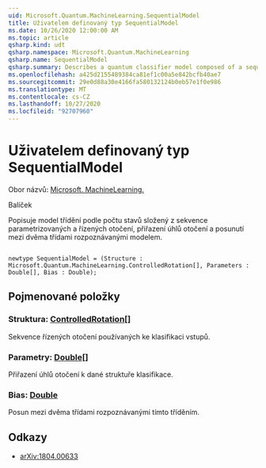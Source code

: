 ```yaml
---
uid: Microsoft.Quantum.MachineLearning.SequentialModel
title: Uživatelem definovaný typ SequentialModel
ms.date: 10/26/2020 12:00:00 AM
ms.topic: article
qsharp.kind: udt
qsharp.namespace: Microsoft.Quantum.MachineLearning
qsharp.name: SequentialModel
qsharp.summary: Describes a quantum classifier model composed of a sequence of parameterized and controlled rotations, an assignment of rotation angles, and a bias between the two classes recognized by the model.
ms.openlocfilehash: a425d2155489384ca81ef1c00a5e842bcfb40ae7
ms.sourcegitcommit: 29e0d88a30e4166fa580132124b0eb57e1f0e986
ms.translationtype: MT
ms.contentlocale: cs-CZ
ms.lasthandoff: 10/27/2020
ms.locfileid: "92707960"
---
```

# <a name="sequentialmodel-user-defined-type"></a>Uživatelem definovaný typ SequentialModel

Obor názvů: [Microsoft. MachineLearning.](xref:Microsoft.Quantum.MachineLearning)

Balíček [](https://nuget.org/packages/)


Popisuje model třídění podle počtu stavů složený z sekvence parametrizovaných a řízených otočení, přiřazení úhlů otočení a posunutí mezi dvěma třídami rozpoznávanými modelem.

```qsharp

newtype SequentialModel = (Structure : Microsoft.Quantum.MachineLearning.ControlledRotation[], Parameters : Double[], Bias : Double);
```



## <a name="named-items"></a>Pojmenované položky

### <a name="structure--controlledrotation"></a>Struktura: [ControlledRotation](xref:Microsoft.Quantum.MachineLearning.ControlledRotation)[]

Sekvence řízených otočení používaných ke klasifikaci vstupů.
### <a name="parameters--double"></a>Parametry: [Double](xref:microsoft.quantum.lang-ref.double)[]

Přiřazení úhlů otočení k dané struktuře klasifikace.
### <a name="bias--double"></a>Bias: [Double](xref:microsoft.quantum.lang-ref.double)

Posun mezi dvěma třídami rozpoznávanými tímto tříděním.

## <a name="references"></a>Odkazy

- [arXiv:1804.00633](https://arxiv.org/abs/1804.00633)